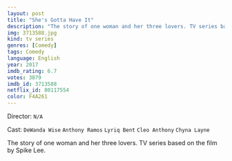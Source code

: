 ```yaml
---
layout: post
title: "She's Gotta Have It"
description: "The story of one woman and her three lovers. TV series based on the film by Spike Lee..."
img: 3713588.jpg
kind: tv series
genres: [Comedy]
tags: Comedy 
language: English
year: 2017
imdb_rating: 6.7
votes: 3879
imdb_id: 3713588
netflix_id: 80117554
color: F4A261
---
```

Director: `N/A`  

Cast: `DeWanda Wise` `Anthony Ramos` `Lyriq Bent` `Cleo Anthony` `Chyna Layne` 

The story of one woman and her three lovers. TV series based on the film by Spike Lee.